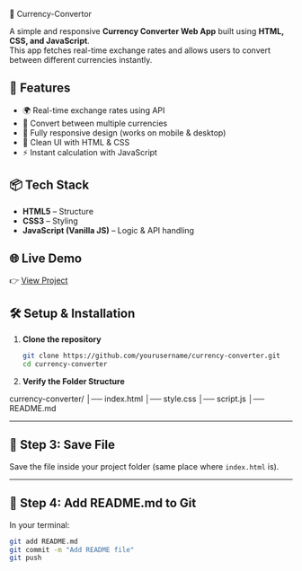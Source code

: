 📍 Currency-Convertor

A simple and responsive **Currency Converter Web App** built using **HTML, CSS, and JavaScript**.  
This app fetches real-time exchange rates and allows users to convert between different currencies instantly.


## 🚀 Features
- 🌍 Real-time exchange rates using API  
- 🔄 Convert between multiple currencies  
- 📱 Fully responsive design (works on mobile & desktop)  
- 🎨 Clean UI with HTML & CSS  
- ⚡ Instant calculation with JavaScript


## 📦 Tech Stack
- **HTML5** – Structure  
- **CSS3** – Styling  
- **JavaScript (Vanilla JS)** – Logic & API handling  

## 🌐 Live Demo
👉 [View Project](https://yourusername.github.io/currency-converter/)  



## 🛠 Setup & Installation

1. **Clone the repository**
   ```bash
   git clone https://github.com/yourusername/currency-converter.git
   cd currency-converter

2. **Verify the Folder Structure**

currency-converter/
│── index.html
│── style.css
│── script.js
│── README.md


---

## 🔹 Step 3: Save File  
Save the file inside your project folder (same place where `index.html` is).  

---

## 🔹 Step 4: Add README.md to Git  
In your terminal:
```bash
git add README.md
git commit -m "Add README file"
git push













